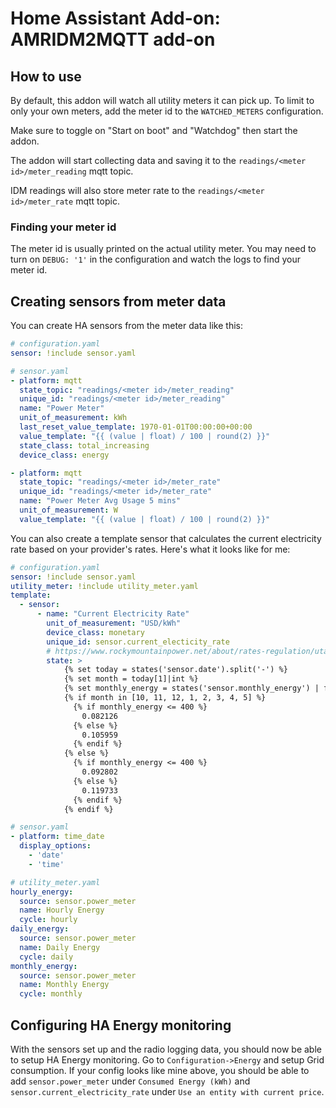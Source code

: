 # Home Assistant Add-on: AMRIDM2MQTT add-on

## How to use

By default, this addon will watch all utility meters it can pick up.
To limit to only your own meters, add the meter id to the `WATCHED_METERS`
configuration.

Make sure to toggle on "Start on boot" and "Watchdog" then start the addon.

The addon will start collecting data and saving it to the
`readings/<meter id>/meter_reading` mqtt topic.

IDM readings will also store meter rate to the
`readings/<meter id>/meter_rate` mqtt topic.

### Finding your meter id

The meter id is usually printed on the actual utility meter. You may need
to turn on `DEBUG: '1'` in the configuration and watch the logs to find your
meter id.

## Creating sensors from meter data

You can create HA sensors from the meter data like this:

```yaml
# configuration.yaml
sensor: !include sensor.yaml

# sensor.yaml
- platform: mqtt
  state_topic: "readings/<meter id>/meter_reading"
  unique_id: "readings/<meter id>/meter_reading"
  name: "Power Meter"
  unit_of_measurement: kWh
  last_reset_value_template: 1970-01-01T00:00:00+00:00
  value_template: "{{ (value | float) / 100 | round(2) }}"
  state_class: total_increasing
  device_class: energy

- platform: mqtt
  state_topic: "readings/<meter id>/meter_rate"
  unique_id: "readings/<meter id>/meter_rate"
  name: "Power Meter Avg Usage 5 mins"
  unit_of_measurement: W
  value_template: "{{ (value | float) / 100 | round(2) }}"
```

You can also create a template sensor that calculates the current
electricity rate based on your provider's rates. Here's what it looks like
for me:

```yaml
# configuration.yaml
sensor: !include sensor.yaml
utility_meter: !include utility_meter.yaml
template:
  - sensor:
      - name: "Current Electricity Rate"
        unit_of_measurement: "USD/kWh"
        device_class: monetary
        unique_id: sensor.current_electicity_rate
        # https://www.rockymountainpower.net/about/rates-regulation/utah-rates-tariffs.html
        state: >
            {% set today = states('sensor.date').split('-') %}
            {% set month = today[1]|int %}
            {% set monthly_energy = states('sensor.monthly_energy') | float %}
            {% if month in [10, 11, 12, 1, 2, 3, 4, 5] %}
              {% if monthly_energy <= 400 %}
                0.082126
              {% else %}
                0.105959
              {% endif %}
            {% else %}
              {% if monthly_energy <= 400 %}
                0.092802
              {% else %}
                0.119733
              {% endif %}
            {% endif %}

# sensor.yaml
- platform: time_date
  display_options:
    - 'date'
    - 'time'

# utility_meter.yaml
hourly_energy:
  source: sensor.power_meter
  name: Hourly Energy
  cycle: hourly
daily_energy:
  source: sensor.power_meter
  name: Daily Energy
  cycle: daily
monthly_energy:
  source: sensor.power_meter
  name: Monthly Energy
  cycle: monthly
```

## Configuring HA Energy monitoring

With the sensors set up and the radio logging data, you should now be able
to setup HA Energy monitoring. Go to `Configuration->Energy` and setup
Grid consumption. If your config looks like mine above, you should be
able to add `sensor.power_meter` under `Consumed Energy (kWh)` and
`sensor.current_electricity_rate` under `Use an entity with current price`.
